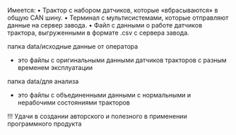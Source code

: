 Имеется: 
•	Трактор с набором датчиков, которые «вбрасываются» в общую CAN шину.
•	Терминал с мультисистемами, которые отправляют данные на сервер завода.
•	Файл с данными о работе датчиков трактора, выгруженными в формате .csv с сервера завода.

папка data/исходные данные от оператора
- это файлы с оригинальными данными датчиков тракторов с разным временем эксплуатации

папка data/для анализа
- это файлы с объединенными данными с нормальными и нерабочими состояниями тракторов

!!! Удачи в создании авторского и полезного в применении программного продукта 
